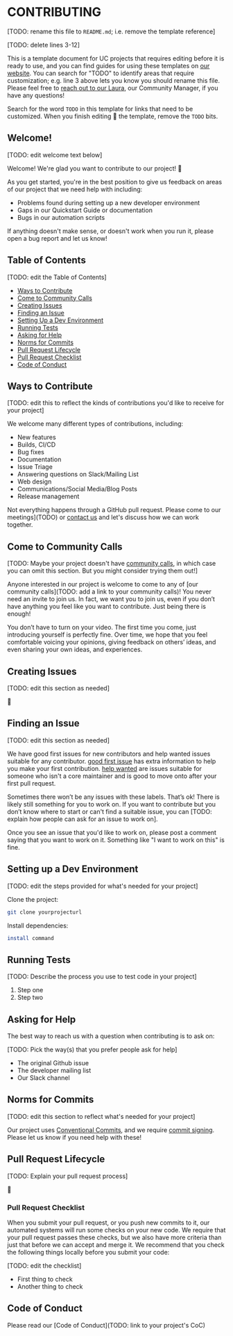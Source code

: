 # CONTRIBUTING

[TODO: rename this file to `README.md`; i.e. remove the template reference]

[TODO: delete lines 3-12]

This is a template document for UC projects that requires editing before it is ready to use, and you can find guides for using these templates on [our website](https://ucospo.net/oss-resources/#template-guides). You can search for "TODO" to identify areas that require customization; e.g. line 3 above lets you know you should rename this file. Please feel free to [reach out to our Laura](mailto:lalangdon@ucdavis.edu), our Community Manager, if you have any questions!

Search for the word `TODO` in this template for links that need to be customized. When you finish editing 🚧 the template, remove the `TODO` bits.

## Welcome!

[TODO: edit welcome text below]

Welcome! We're glad you want to contribute to our project! 💖

As you get started, you're in the best position to give us feedback on areas of our project that we need help with including:

- Problems found during setting up a new developer environment
- Gaps in our Quickstart Guide or documentation
- Bugs in our automation scripts

If anything doesn't make sense, or doesn't work when you run it, please open a bug report and let us know!

## Table of Contents

[TODO: edit the Table of Contents]

- [Ways to Contribute](#ways-to-contribute)
- [Come to Community Calls](#come-to-community-calls)
- [Creating Issues](#creating-issues)
- [Finding an Issue](#finding-an-issue)
- [Setting Up a Dev Environment](#setting-up-a-dev-environment)
- [Running Tests](#running-tests)
- [Asking for Help](#asking-for-help)
- [Norms for Commits](#norms-for-commits)
- [Pull Request Lifecycle](#pull-request-lifecycle)
- [Pull Request Checklist](#pull-request-checklist)
- [Code of Conduct](#code-of-conduct)

## Ways to Contribute

[TODO: edit this to reflect the kinds of contributions you'd like to receive for your project]

We welcome many different types of contributions, including:

- New features
- Builds, CI/CD
- Bug fixes
- Documentation
- Issue Triage
- Answering questions on Slack/Mailing List
- Web design
- Communications/Social Media/Blog Posts
- Release management

Not everything happens through a GitHub pull request. Please come to our meetings](TODO) or [contact us](TODO) and let's discuss how we can work together. 

## Come to Community Calls

[TODO: Maybe your project doesn't have [community calls](https://opensource.com/open-organization/16/1/community-calls-will-increase-participation-your-open-organization), in which case you can omit this section. But you might consider trying them out!]

Anyone interested in our project is welcome to come to any of [our community calls](TODO: add a link to your community calls)! You never need an invite to join us. In fact, we want you to join us, even if you don’t have anything you feel like you want to contribute. Just being there is enough!

You don’t have to turn on your video. The first time you come, just introducing yourself is perfectly fine. Over time, we hope that you feel comfortable voicing your opinions, giving feedback on others’ ideas, and even sharing your own ideas, and experiences.

## Creating Issues

[TODO: edit this section as needed]

🚧

## Finding an Issue

[TODO: edit this section as needed]

We have good first issues for new contributors and help wanted issues suitable for any contributor. [good first issue](TODO) has extra information to help you make your first contribution. [help wanted](TODO) are issues suitable for someone who isn't a core maintainer and is good to move onto after your first pull request.

Sometimes there won’t be any issues with these labels. That’s ok! There is likely still something for you to work on. If you want to contribute but you don’t know where to start or can't find a suitable issue, you can [TODO: explain how people can ask for an issue to work on].

Once you see an issue that you'd like to work on, please post a comment saying that you want to work on it. Something like "I want to work on this" is fine.

## Setting up a Dev Environment

[TODO: edit the steps provided for what's needed for your project]

Clone the project:

```bash
git clone yourprojecturl
```

Install dependencies:

```bash
install command
```

## Running Tests

[TODO: Describe the process you use to test code in your project]

1. Step one
2. Step two

## Asking for Help

The best way to reach us with a question when contributing is to ask on:

[TODO: Pick the way(s) that you prefer people ask for help]

- The original Github issue
- The developer mailing list
- Our Slack channel

## Norms for Commits

[TODO: edit this section to reflect what's needed for your project]

Our project uses [Conventional Commits](https://www.conventionalcommits.org/en/v1.0.0/), and we require [commit signing](https://docs.github.com/en/authentication/managing-commit-signature-verification/signing-commits). Please let us know if you need help with these!

## Pull Request Lifecycle

[TODO: Explain your pull request process]

🚧

### Pull Request Checklist

When you submit your pull request, or you push new commits to it, our automated systems will run some checks on your new code. We require that your pull request passes these checks, but we also have more criteria than just that before we can accept and merge it. We recommend that you check the following things locally before you submit your code:

[TODO: edit the checklist]

- First thing to check
- Another thing to check

## Code of Conduct

Please read our [Code of Conduct](TODO: link to your project's CoC)

